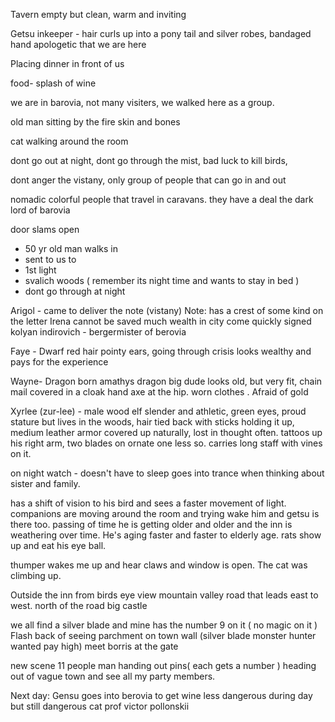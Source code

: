 Tavern empty but clean, warm and inviting 

Getsu inkeeper - hair curls up into a pony tail and silver robes, bandaged hand
apologetic that we are here

Placing dinner in front of us

food- splash of wine

we are in barovia, not many visiters, we walked here as a group.

old man sitting by the fire skin and bones 

cat walking around the room

dont go out at night, dont go through the mist, bad luck to kill birds,

dont anger the vistany, only group of people that can go in and out

nomadic colorful people that travel in caravans.  they have a deal the dark lord of barovia

door slams open
- 50 yr old man walks in 
- sent to us to 
- 1st light
- svalich woods ( remember its night time and wants to stay in bed )
- dont go through at night 


Arigol - came to deliver the note (vistany)
Note:
has a crest of some kind on the letter
Irena cannot be saved
much wealth in city
come quickly 
signed kolyan indirovich - bergermister of berovia

Faye - Dwarf red hair pointy ears, going through crisis looks wealthy and pays for the experience

Wayne- Dragon born amathys dragon big dude looks old, but very fit, chain mail covered in a cloak hand axe at the hip. worn clothes . Afraid of gold

Xyrlee (zur-lee) - male wood elf slender and athletic, green eyes, proud stature but lives in the woods, hair tied back with sticks holding it up, medium leather armor covered up naturally, lost in thought often. tattoos up his right arm, two blades on ornate one less so. carries long staff with vines on it.

on night watch - doesn't have to sleep goes into trance when thinking about sister and family. 

has a shift of vision to his bird and sees a faster movement of light. companions are moving around the room and trying wake him and getsu is there too. passing of time he is getting older and older and the inn is weathering over time. He's aging faster and faster to elderly age. rats show up and eat his eye ball. 

thumper wakes me up and hear claws and window is open. The cat was climbing up. 

Outside the inn from birds eye view mountain valley
road that leads east to west. 
north of the road big castle 

we all find a silver blade and mine has the number 9 on it ( no magic on it )
Flash back of seeing parchment on town wall (silver blade monster hunter wanted pay high)
meet borris at the gate 

new scene 11 people man handing out pins( each gets a number )
heading out of vague town and see all my party members. 

Next day:
Gensu goes into berovia to get wine
less dangerous during day but still dangerous
cat prof victor pollonskii 